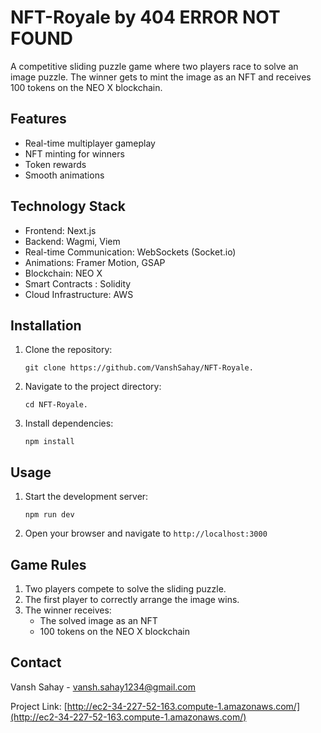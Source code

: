 # NFT-Royale by 404 ERROR NOT FOUND

A competitive sliding puzzle game where two players race to solve an image puzzle. The winner gets to mint the image as an NFT and receives 100 tokens on the NEO X blockchain.

## Features

-   Real-time multiplayer gameplay
-   NFT minting for winners
-   Token rewards
-   Smooth animations

## Technology Stack

-   Frontend: Next.js
-   Backend: Wagmi, Viem
-   Real-time Communication: WebSockets (Socket.io)
-   Animations: Framer Motion, GSAP
-   Blockchain: NEO X
-   Smart Contracts : Solidity
-   Cloud Infrastructure: AWS

## Installation

1. Clone the repository:

    ```
    git clone https://github.com/VanshSahay/NFT-Royale.
    ```

2. Navigate to the project directory:

    ```
    cd NFT-Royale.
    ```

3. Install dependencies:
    ```
    npm install
    ```

## Usage

1. Start the development server:

    ```
    npm run dev
    ```

2. Open your browser and navigate to `http://localhost:3000`

## Game Rules

1. Two players compete to solve the sliding puzzle.
2. The first player to correctly arrange the image wins.
3. The winner receives:
    - The solved image as an NFT
    - 100 tokens on the NEO X blockchain

## Contact

Vansh Sahay - vansh.sahay1234@gmail.com

Project Link: [http://ec2-34-227-52-163.compute-1.amazonaws.com/](http://ec2-34-227-52-163.compute-1.amazonaws.com/)
